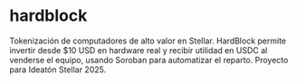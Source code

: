 # hardblock
Tokenización de computadores de alto valor en Stellar. HardBlock permite invertir desde $10 USD en hardware real y recibir utilidad en USDC al venderse el equipo, usando Soroban para automatizar el reparto. Proyecto para Ideatón Stellar 2025.
